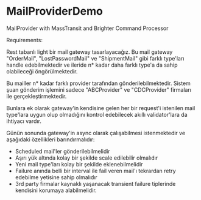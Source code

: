 # MailProviderDemo
MailProvider with MassTransit and Brighter Command Processor

Requirements:

Rest tabanlı light bir mail gateway tasarlayacağız. Bu mail gateway "OrderMail", "LostPasswordMail" ve "ShipmentMail" gibi farklı type'ları handle edebilmektedir ve ileride n* kadar daha farklı type'a da sahip olabileceği öngörülmektedir.

Bu mailler n* kadar farklı provider tarafından gönderilebilmektedir. Sistem şuan gönderim işlemini sadece "ABCProvider" ve "CDCProvider" firmaları ile gerçekleştirmektedir.

Bunlara ek olarak gateway'in kendisine gelen her bir request'i istenilen mail type'lara uygun olup olmadığını kontrol edebilecek akıllı validator'lara da ihtiyacı vardır.

Günün sonunda gateway'in async olarak çalışabilmesi istenmektedir ve aşağıdaki özellikleri barındırmalıdır: 

- Scheduled mail'ler gönderilebilmelidir
- Aşırı yük altında kolay bir şekilde scale edilebilir olmalıdır
- Yeni mail type'ları kolay bir şekilde eklenebilmelidir
- Failure anında belli bir interval ile fail veren mail'ı tekrardan retry edebilme yetisine sahip olmalıdır
- 3rd party firmalar kaynaklı yaşanacak transient failure tiplerinde kendisini korumaya alabilmelidir. 
